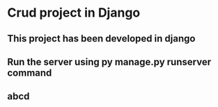 # Crud project in Django
## This project has been developed in django
## Run the server using py manage.py runserver command
## abcd
